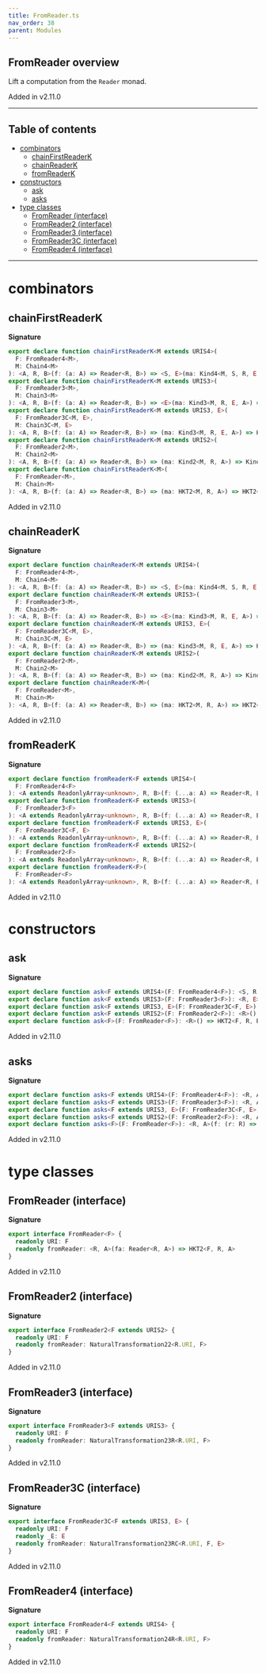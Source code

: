 ```yaml
---
title: FromReader.ts
nav_order: 38
parent: Modules
---
```


## FromReader overview

Lift a computation from the `Reader` monad.

Added in v2.11.0

---

<h2 class="text-delta">Table of contents</h2>

- [combinators](#combinators)
  - [chainFirstReaderK](#chainfirstreaderk)
  - [chainReaderK](#chainreaderk)
  - [fromReaderK](#fromreaderk)
- [constructors](#constructors)
  - [ask](#ask)
  - [asks](#asks)
- [type classes](#type-classes)
  - [FromReader (interface)](#fromreader-interface)
  - [FromReader2 (interface)](#fromreader2-interface)
  - [FromReader3 (interface)](#fromreader3-interface)
  - [FromReader3C (interface)](#fromreader3c-interface)
  - [FromReader4 (interface)](#fromreader4-interface)

---

# combinators

## chainFirstReaderK

**Signature**

```ts
export declare function chainFirstReaderK<M extends URIS4>(
  F: FromReader4<M>,
  M: Chain4<M>
): <A, R, B>(f: (a: A) => Reader<R, B>) => <S, E>(ma: Kind4<M, S, R, E, A>) => Kind4<M, S, R, E, A>
export declare function chainFirstReaderK<M extends URIS3>(
  F: FromReader3<M>,
  M: Chain3<M>
): <A, R, B>(f: (a: A) => Reader<R, B>) => <E>(ma: Kind3<M, R, E, A>) => Kind3<M, R, E, A>
export declare function chainFirstReaderK<M extends URIS3, E>(
  F: FromReader3C<M, E>,
  M: Chain3C<M, E>
): <A, R, B>(f: (a: A) => Reader<R, B>) => (ma: Kind3<M, R, E, A>) => Kind3<M, R, E, A>
export declare function chainFirstReaderK<M extends URIS2>(
  F: FromReader2<M>,
  M: Chain2<M>
): <A, R, B>(f: (a: A) => Reader<R, B>) => (ma: Kind2<M, R, A>) => Kind2<M, R, A>
export declare function chainFirstReaderK<M>(
  F: FromReader<M>,
  M: Chain<M>
): <A, R, B>(f: (a: A) => Reader<R, B>) => (ma: HKT2<M, R, A>) => HKT2<M, R, A>
```

Added in v2.11.0

## chainReaderK

**Signature**

```ts
export declare function chainReaderK<M extends URIS4>(
  F: FromReader4<M>,
  M: Chain4<M>
): <A, R, B>(f: (a: A) => Reader<R, B>) => <S, E>(ma: Kind4<M, S, R, E, A>) => Kind4<M, S, R, E, B>
export declare function chainReaderK<M extends URIS3>(
  F: FromReader3<M>,
  M: Chain3<M>
): <A, R, B>(f: (a: A) => Reader<R, B>) => <E>(ma: Kind3<M, R, E, A>) => Kind3<M, R, E, B>
export declare function chainReaderK<M extends URIS3, E>(
  F: FromReader3C<M, E>,
  M: Chain3C<M, E>
): <A, R, B>(f: (a: A) => Reader<R, B>) => (ma: Kind3<M, R, E, A>) => Kind3<M, R, E, B>
export declare function chainReaderK<M extends URIS2>(
  F: FromReader2<M>,
  M: Chain2<M>
): <A, R, B>(f: (a: A) => Reader<R, B>) => (ma: Kind2<M, R, A>) => Kind2<M, R, B>
export declare function chainReaderK<M>(
  F: FromReader<M>,
  M: Chain<M>
): <A, R, B>(f: (a: A) => Reader<R, B>) => (ma: HKT2<M, R, A>) => HKT2<M, R, B>
```

Added in v2.11.0

## fromReaderK

**Signature**

```ts
export declare function fromReaderK<F extends URIS4>(
  F: FromReader4<F>
): <A extends ReadonlyArray<unknown>, R, B>(f: (...a: A) => Reader<R, B>) => <S, E>(...a: A) => Kind4<F, S, R, E, B>
export declare function fromReaderK<F extends URIS3>(
  F: FromReader3<F>
): <A extends ReadonlyArray<unknown>, R, B>(f: (...a: A) => Reader<R, B>) => <E>(...a: A) => Kind3<F, R, E, B>
export declare function fromReaderK<F extends URIS3, E>(
  F: FromReader3C<F, E>
): <A extends ReadonlyArray<unknown>, R, B>(f: (...a: A) => Reader<R, B>) => (...a: A) => Kind3<F, R, E, B>
export declare function fromReaderK<F extends URIS2>(
  F: FromReader2<F>
): <A extends ReadonlyArray<unknown>, R, B>(f: (...a: A) => Reader<R, B>) => (...a: A) => Kind2<F, R, B>
export declare function fromReaderK<F>(
  F: FromReader<F>
): <A extends ReadonlyArray<unknown>, R, B>(f: (...a: A) => Reader<R, B>) => (...a: A) => HKT2<F, R, B>
```

Added in v2.11.0

# constructors

## ask

**Signature**

```ts
export declare function ask<F extends URIS4>(F: FromReader4<F>): <S, R, E>() => Kind4<F, S, R, E, R>
export declare function ask<F extends URIS3>(F: FromReader3<F>): <R, E>() => Kind3<F, R, E, R>
export declare function ask<F extends URIS3, E>(F: FromReader3C<F, E>): <R>() => Kind3<F, R, E, R>
export declare function ask<F extends URIS2>(F: FromReader2<F>): <R>() => Kind2<F, R, R>
export declare function ask<F>(F: FromReader<F>): <R>() => HKT2<F, R, R>
```

Added in v2.11.0

## asks

**Signature**

```ts
export declare function asks<F extends URIS4>(F: FromReader4<F>): <R, A, S, E>(f: (r: R) => A) => Kind4<F, S, R, E, A>
export declare function asks<F extends URIS3>(F: FromReader3<F>): <R, A, E>(f: (r: R) => A) => Kind3<F, R, E, A>
export declare function asks<F extends URIS3, E>(F: FromReader3C<F, E>): <R, A>(f: (r: R) => A) => Kind3<F, R, E, A>
export declare function asks<F extends URIS2>(F: FromReader2<F>): <R, A>(f: (r: R) => A) => Kind2<F, R, A>
export declare function asks<F>(F: FromReader<F>): <R, A>(f: (r: R) => A) => HKT2<F, R, A>
```

Added in v2.11.0

# type classes

## FromReader (interface)

**Signature**

```ts
export interface FromReader<F> {
  readonly URI: F
  readonly fromReader: <R, A>(fa: Reader<R, A>) => HKT2<F, R, A>
}
```

Added in v2.11.0

## FromReader2 (interface)

**Signature**

```ts
export interface FromReader2<F extends URIS2> {
  readonly URI: F
  readonly fromReader: NaturalTransformation22<R.URI, F>
}
```

Added in v2.11.0

## FromReader3 (interface)

**Signature**

```ts
export interface FromReader3<F extends URIS3> {
  readonly URI: F
  readonly fromReader: NaturalTransformation23R<R.URI, F>
}
```

Added in v2.11.0

## FromReader3C (interface)

**Signature**

```ts
export interface FromReader3C<F extends URIS3, E> {
  readonly URI: F
  readonly _E: E
  readonly fromReader: NaturalTransformation23RC<R.URI, F, E>
}
```

Added in v2.11.0

## FromReader4 (interface)

**Signature**

```ts
export interface FromReader4<F extends URIS4> {
  readonly URI: F
  readonly fromReader: NaturalTransformation24R<R.URI, F>
}
```

Added in v2.11.0
